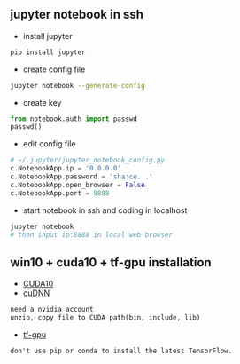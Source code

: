 ## jupyter notebook in ssh
* install jupyter
```bash
pip install jupyter
```
* create config file
```bash
jupyter notebook --generate-config
```
* create key
```python
from notebook.auth import passwd
passwd()
```
* edit config file
```python
# ~/.jupyter/jupyter_notebook_config.py
c.NotebookApp.ip = '0.0.0.0'
c.NotebookApp.password = 'sha:ce...'
c.NotebookApp.open_browser = False
c.NotebookApp.port = 8888
```
* start notebook in ssh and coding in localhost
```bash
jupyter notebook
# then input ip:8888 in local web browser
```
## win10 + cuda10 + tf-gpu installation
* [CUDA10](https://developer.nvidia.com/cuda-downloads)
* [cuDNN](https://developer.nvidia.com/rdp/cudnn-download)
```txt
need a nvidia account
unzip, copy file to CUDA path(bin, include, lib)
```
* [tf-gpu](https://github.com/fo40225/tensorflow-windows-wheel/blob/master/1.12.0/py36/GPU/cuda100cudnn73sse2/tensorflow_gpu-1.12.0-cp36-cp36m-win_amd64.whl)
```txt
don't use pip or conda to install the latest TensorFlow.
```